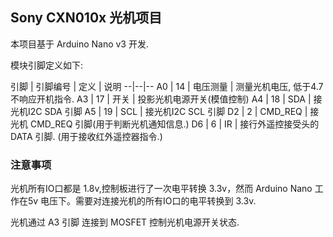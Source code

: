 ## Sony CXN010x 光机项目

本项目基于 Arduino Nano v3 开发.


模块引脚定义如下:

引脚 | 引脚编号 |  定义 | 说明
--|--|--
A0 | 14 | 电压测量 | 测量光机电压, 低于4.7 不响应开机指令.
A3 | 17 | 开关 | 投影光机电源开关(模值控制)
A4 | 18 | SDA | 接光机I2C SDA 引脚
A5 | 19 | SCL | 接光机I2C SCL 引脚
D2 | 2  | CMD_REQ | 接光机 CMD_REQ 引脚(用于判断光机通知信息.)
D6 | 6  | IR | 接行外遥控接受头的 DATA 引脚. (用于接收红外遥控器指令.)


### 注意事项

光机所有IO口都是 1.8v,控制板进行了一次电平转换 3.3v，然而 Arduino Nano 工作在5v 电压下。需要对连接光机的所有IO口的电平转换到 3.3v.

光机通过 A3 引脚 连接到 MOSFET 控制光机电源开关状态.


